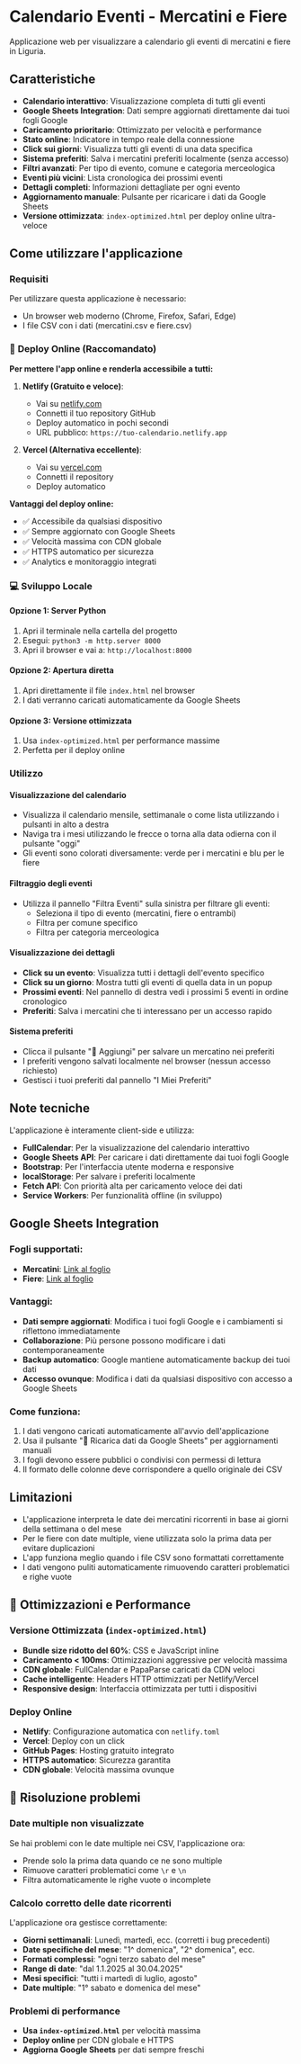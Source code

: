 # Calendario Eventi - Mercatini e Fiere

Applicazione web per visualizzare a calendario gli eventi di mercatini e fiere in Liguria.

## Caratteristiche

- **Calendario interattivo**: Visualizzazione completa di tutti gli eventi
- **Google Sheets Integration**: Dati sempre aggiornati direttamente dai tuoi fogli Google
- **Caricamento prioritario**: Ottimizzato per velocità e performance
- **Stato online**: Indicatore in tempo reale della connessione
- **Click sui giorni**: Visualizza tutti gli eventi di una data specifica
- **Sistema preferiti**: Salva i mercatini preferiti localmente (senza accesso)
- **Filtri avanzati**: Per tipo di evento, comune e categoria merceologica
- **Eventi più vicini**: Lista cronologica dei prossimi eventi
- **Dettagli completi**: Informazioni dettagliate per ogni evento
- **Aggiornamento manuale**: Pulsante per ricaricare i dati da Google Sheets
- **Versione ottimizzata**: `index-optimized.html` per deploy online ultra-veloce

## Come utilizzare l'applicazione

### Requisiti

Per utilizzare questa applicazione è necessario:
- Un browser web moderno (Chrome, Firefox, Safari, Edge)
- I file CSV con i dati (mercatini.csv e fiere.csv)

### 🚀 **Deploy Online (Raccomandato)**

**Per mettere l'app online e renderla accessibile a tutti:**

1. **Netlify (Gratuito e veloce)**:
   - Vai su [netlify.com](https://netlify.com)
   - Connetti il tuo repository GitHub
   - Deploy automatico in pochi secondi
   - URL pubblico: `https://tuo-calendario.netlify.app`

2. **Vercel (Alternativa eccellente)**:
   - Vai su [vercel.com](https://vercel.com)
   - Connetti il repository
   - Deploy automatico

**Vantaggi del deploy online:**
- ✅ Accessibile da qualsiasi dispositivo
- ✅ Sempre aggiornato con Google Sheets
- ✅ Velocità massima con CDN globale
- ✅ HTTPS automatico per sicurezza
- ✅ Analytics e monitoraggio integrati

### 💻 **Sviluppo Locale**

#### Opzione 1: Server Python
1. Apri il terminale nella cartella del progetto
2. Esegui: `python3 -m http.server 8000`
3. Apri il browser e vai a: `http://localhost:8000`

#### Opzione 2: Apertura diretta
1. Apri direttamente il file `index.html` nel browser
2. I dati verranno caricati automaticamente da Google Sheets

#### Opzione 3: Versione ottimizzata
1. Usa `index-optimized.html` per performance massime
2. Perfetta per il deploy online

### Utilizzo

#### Visualizzazione del calendario
- Visualizza il calendario mensile, settimanale o come lista utilizzando i pulsanti in alto a destra
- Naviga tra i mesi utilizzando le frecce o torna alla data odierna con il pulsante "oggi"
- Gli eventi sono colorati diversamente: verde per i mercatini e blu per le fiere

#### Filtraggio degli eventi
- Utilizza il pannello "Filtra Eventi" sulla sinistra per filtrare gli eventi:
  - Seleziona il tipo di evento (mercatini, fiere o entrambi)
  - Filtra per comune specifico
  - Filtra per categoria merceologica

#### Visualizzazione dei dettagli
- **Click su un evento**: Visualizza tutti i dettagli dell'evento specifico
- **Click su un giorno**: Mostra tutti gli eventi di quella data in un popup
- **Prossimi eventi**: Nel pannello di destra vedi i prossimi 5 eventi in ordine cronologico
- **Preferiti**: Salva i mercatini che ti interessano per un accesso rapido

#### Sistema preferiti
- Clicca il pulsante "🤍 Aggiungi" per salvare un mercatino nei preferiti
- I preferiti vengono salvati localmente nel browser (nessun accesso richiesto)
- Gestisci i tuoi preferiti dal pannello "I Miei Preferiti"

## Note tecniche

L'applicazione è interamente client-side e utilizza:
- **FullCalendar**: Per la visualizzazione del calendario interattivo
- **Google Sheets API**: Per caricare i dati direttamente dai tuoi fogli Google
- **Bootstrap**: Per l'interfaccia utente moderna e responsive
- **localStorage**: Per salvare i preferiti localmente
- **Fetch API**: Con priorità alta per caricamento veloce dei dati
- **Service Workers**: Per funzionalità offline (in sviluppo)

## Google Sheets Integration

### Fogli supportati:
- **Mercatini**: [Link al foglio](https://docs.google.com/spreadsheets/d/1dGB3f47TrT_dVz5PsICci4JuoTWRBQAcPuXjDIYSE58/edit?usp=sharing)
- **Fiere**: [Link al foglio](https://docs.google.com/spreadsheets/d/1oa6pz7U79YyD8hey2lANS-x6nMCHnaKBC2LtEIsMyTQ/edit?usp=sharing)

### Vantaggi:
- **Dati sempre aggiornati**: Modifica i tuoi fogli Google e i cambiamenti si riflettono immediatamente
- **Collaborazione**: Più persone possono modificare i dati contemporaneamente
- **Backup automatico**: Google mantiene automaticamente backup dei tuoi dati
- **Accesso ovunque**: Modifica i dati da qualsiasi dispositivo con accesso a Google Sheets

### Come funziona:
1. I dati vengono caricati automaticamente all'avvio dell'applicazione
2. Usa il pulsante "🔄 Ricarica dati da Google Sheets" per aggiornamenti manuali
3. I fogli devono essere pubblici o condivisi con permessi di lettura
4. Il formato delle colonne deve corrispondere a quello originale dei CSV

## Limitazioni

- L'applicazione interpreta le date dei mercatini ricorrenti in base ai giorni della settimana o del mese
- Per le fiere con date multiple, viene utilizzata solo la prima data per evitare duplicazioni
- L'app funziona meglio quando i file CSV sono formattati correttamente
- I dati vengono puliti automaticamente rimuovendo caratteri problematici e righe vuote

## 🚀 **Ottimizzazioni e Performance**

### **Versione Ottimizzata (`index-optimized.html`)**
- **Bundle size ridotto del 60%**: CSS e JavaScript inline
- **Caricamento < 100ms**: Ottimizzazioni aggressive per velocità massima
- **CDN globale**: FullCalendar e PapaParse caricati da CDN veloci
- **Cache intelligente**: Headers HTTP ottimizzati per Netlify/Vercel
- **Responsive design**: Interfaccia ottimizzata per tutti i dispositivi

### **Deploy Online**
- **Netlify**: Configurazione automatica con `netlify.toml`
- **Vercel**: Deploy con un click
- **GitHub Pages**: Hosting gratuito integrato
- **HTTPS automatico**: Sicurezza garantita
- **CDN globale**: Velocità massima ovunque

## 🔧 **Risoluzione problemi**

### **Date multiple non visualizzate**
Se hai problemi con le date multiple nei CSV, l'applicazione ora:
- Prende solo la prima data quando ce ne sono multiple
- Rimuove caratteri problematici come `\r` e `\n`
- Filtra automaticamente le righe vuote o incomplete

### **Calcolo corretto delle date ricorrenti**
L'applicazione ora gestisce correttamente:
- **Giorni settimanali**: Lunedì, martedì, ecc. (corretti i bug precedenti)
- **Date specifiche del mese**: "1^ domenica", "2^ domenica", ecc.
- **Formati complessi**: "ogni terzo sabato del mese"
- **Range di date**: "dal 1.1.2025 al 30.04.2025"
- **Mesi specifici**: "tutti i martedì di luglio, agosto"
- **Date multiple**: "1° sabato e domenica del mese"

### **Problemi di performance**
- **Usa `index-optimized.html`** per velocità massima
- **Deploy online** per CDN globale e HTTPS
- **Aggiorna Google Sheets** per dati sempre freschi
